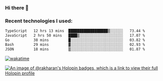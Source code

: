 ### Hi there 👋

### Recent technologies I used:
<!--START_SECTION:waka-->

```txt
TypeScript   12 hrs 13 mins  ██████████████████▒░░░░░░   73.44 %
JavaScript   2 hrs 50 mins   ████▒░░░░░░░░░░░░░░░░░░░░   17.07 %
Go           38 mins         █░░░░░░░░░░░░░░░░░░░░░░░░   03.82 %
Bash         29 mins         ▓░░░░░░░░░░░░░░░░░░░░░░░░   02.93 %
JSON         18 mins         ▒░░░░░░░░░░░░░░░░░░░░░░░░   01.87 %
```

<!--END_SECTION:waka-->
[![wakatime](https://wakatime.com/badge/user/fe50d444-0cee-4d14-a0b3-b9e8509eb4d0.svg)](https://wakatime.com/@fe50d444-0cee-4d14-a0b3-b9e8509eb4d0)

[![An image of @rakharan's Holopin badges, which is a link to view their full Holopin profile](https://holopin.me/rakharan)](https://holopin.io/@rakharan)
